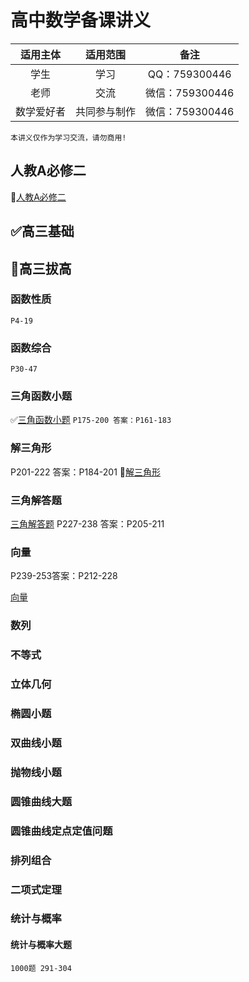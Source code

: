 # 高中数学备课讲义

| 适用主体 | 适用范围 | 备注 |
| :-----:| :----: | :----: |
| 学生 | 学习 | QQ：759300446 |
| 老师 | 交流 |微信：759300446 |
|数学爱好者|共同参与制作|微信：759300446|

`本讲义仅作为学习交流，请勿商用!`

## 人教A必修二

📌[人教A必修二](人教A/讲义/必修二.md)

## ✅高三基础

## 📌高三拔高

### 函数性质

`P4-19`

### 函数综合

`P30-47`

### 三角函数小题

✅[三角函数小题](高三拔高/三角函数小题.md)
`P175-200 答案：P161-183`

### 解三角形

P201-222 答案：P184-201
📌[解三角形](高三拔高/解三角形.md)

### 三角解答题

[三角解答题](高三拔高/三角解答题.md)
P227-238 答案：P205-211

### 向量

P239-253答案：P212-228

[向量](高三拔高/向量.md)

### 数列

### 不等式

### 立体几何

### 椭圆小题

### 双曲线小题

### 抛物线小题

### 圆锥曲线大题

### 圆锥曲线定点定值问题

### 排列组合

### 二项式定理

### 统计与概率

#### 统计与概率大题

`1000题 291-304`
